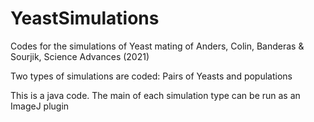 # YeastSimulations

Codes for the simulations of Yeast mating of Anders, Colin, Banderas & Sourjik, Science Advances (2021)

Two types of simulations are coded: Pairs of Yeasts and populations

This is a java code. The main of each simulation type can be run as an ImageJ plugin 
